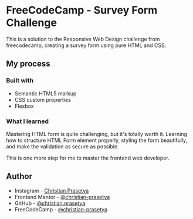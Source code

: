 # FreeCodeCamp - Survey Form Challenge

This is a solution to the Responsive Web Design challenge from freecodecamp, creating a survey form using pure HTML and CSS.

## My process

### Built with

- Semantic HTML5 markup
- CSS custom properties
- Flexbox

### What I learned

Mastering HTML form is quite challenging, but it's totally worth it. Learning how to structure HTML Form element properly, styling the form beautifully, and make the validation as secure as possible.

This is one more step for me to master the frontend web developer.

## Author

- Instagram - [Christian Prasetya](https://instagram.com/cprasetya28)
- Frontend Mentor - [@christian-prasetya](https://www.frontendmentor.io/profile/christian-prasetya)
- GitHub - [@christian.prasetya](https://github.com/christian-prasetya)
- FreeCodeCamp - [@christian-prasetya](https://www.freecodecamp.org/christian_prasetya)
